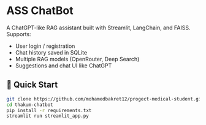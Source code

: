 #  ASS ChatBot

A ChatGPT-like RAG assistant built with Streamlit, LangChain, and FAISS. Supports:
- User login / registration
- Chat history saved in SQLite
- Multiple RAG models (OpenRouter, Deep Search)
- Suggestions and chat UI like ChatGPT

## 🚀 Quick Start

```bash
git clone https://github.com/mohamedbakret12/progect-medical-student.git
cd thakum-chatbot
pip install -r requirements.txt
streamlit run streamlit_app.py
